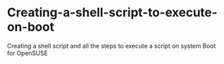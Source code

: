 # Creating-a-shell-script-to-execute-on-boot
Creating a shell script and all the steps to execute a script on system Boot for OpenSUSE
